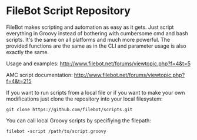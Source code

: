 FileBot Script Repository
=======

FileBot makes scripting and automation as easy as it gets. 
Just script everything in Groovy instead of bothering with 
cumbersome cmd and bash scripts. It's the same on all platforms 
and much more powerful. The provided functions are the same as 
in the CLI and parameter usage is also exactly the same.



Usage and examples:
http://www.filebot.net/forums/viewtopic.php?f=4&t=5

AMC script documentation:
http://www.filebot.net/forums/viewtopic.php?f=4&t=215



If you want to run scripts from a local file or if you want to make your own modifications just clone the repository into your local filesystem:
```
git clone https://github.com/filebot/scripts.git
```
You can call local Groovy scripts by specifiying the filepath:
```
filebot -script /path/to/script.groovy
```
